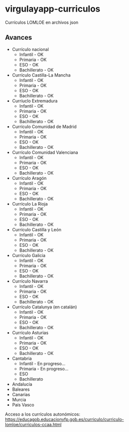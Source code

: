 # virgulayapp-curriculos
Currículos LOMLOE en archivos json

## Avances
* Currículo nacional
  * Infantil - OK
  * Primaria - OK
  * ESO - OK
  * Bachillerato - OK
* Currículo Castilla-La Mancha
  * Infantil - OK
  * Primaria - OK
  * ESO - OK
  * Bachillerato - OK
* Curríuclo Extremadura
  * Infantil - OK
  * Primaria - OK
  * ESO - OK
  * Bachillerato - OK
* Currículo Comunidad de Madrid
  * Infantil - OK
  * Primaria - OK
  * ESO - OK
  * Bachillerato - OK
* Currículo Comunidad Valenciana
  * Infantil - OK
  * Primaria - OK
  * ESO - OK
  * Bachillerato - OK
* Currículo Aragón
  * Infantil - OK
  * Primaria - OK
  * ESO - OK
  * Bachillerato - OK
* Currículo La Rioja
  * Infantil - OK
  * Primaria - OK
  * ESO - OK
  * Bachillerato - OK
* Currículo Castilla y León
  * Infantil - OK
  * Primaria - OK
  * ESO - OK
  * Bachillerato - OK 
* Currículo Galicia
  * Infantil - OK
  * Primaria - OK
  * ESO - OK
  * Bachillerato - OK
* Currículo Navarra
  * Infantil - OK
  * Primaria - OK
  * ESO - OK
  * Bachillerato - OK 
* Currículo Catalunya (en catalán)
  * Infantil - OK
  * Primaria - OK
  * ESO - OK
  * Bachillerato - OK 
* Currículo Asturias
  * Infantil - OK
  * Primaria - OK
  * ESO - OK
  * Bachillerato - OK
* Cantabria
  * Infantil - En progreso...
  * Primaria - En progreso...
  * ESO
  * Bachillerato
* Andalucía 
* Baleares
* Canarias
* Murcia
* País Vasco


Acceso a los currículos autonómicos: https://educagob.educacionyfp.gob.es/curriculo/curriculo-lomloe/curriculos-ccaa.html